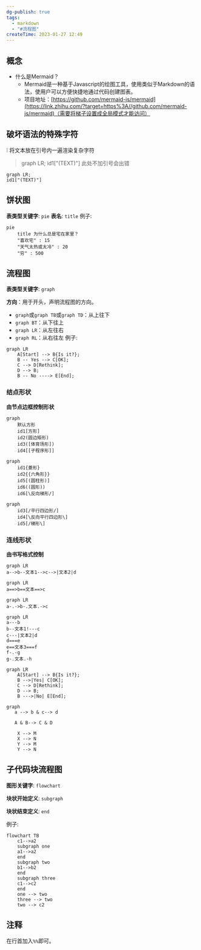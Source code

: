 ```yaml
---
dg-publish: true
tags:
  - markdown
  - "#流程图"
createTime: 2023-01-27 12:49
---
```

## 概念

-   什么是Mermaid？
	- Mermaid是一种基于Javascript的绘图工具，使用类似于Markdown的语法，使用户可以方便快捷地通过代码创建图表。
	- 项目地址：[https://github.com/mermaid-js/mermaid](https://link.zhihu.com/?target=https%3A//github.com/mermaid-js/mermaid)（需要将梯子设置成全局模式才能访问）

## 破坏语法的特殊字符

❕ 将文本放在引号内一遍渲染复杂字符
> graph LR;
> id1["(TEXT)"]
> 此处不加引号会出错
```mermaid
graph LR;
id1["(TEXT)"]
```
## 饼状图

**表类型关键字**: `pie`
**表名**:  `title`
例子:
```mermaid
pie
    title 为什么总是宅在家里？
    "喜欢宅" : 15
    "天气太热或太冷" : 20
    "穷" : 500
```
## 流程图

**表类型关键字**: `graph`

**方向**：用于开头，声明流程图的方向。
-   `graph`或`graph TB`或`graph TD`：从上往下
-   `graph BT`：从下往上
-   `graph LR`：从左往右
-   `graph RL`：从右往左
例子:
```mermaid
graph LR
    A[Start] --> B{Is it?};
    B -- Yes --> C[OK];
    C --> D[Rethink];
    D --> B;
    B -- No ----> E[End];
```


### 结点形状

**由节点边框控制形状**

```mermaid
graph
    默认方形
    id1[方形]
    id2(圆边矩形)
    id3([体育场形])
    id4[[子程序形]]
```

```mermaid
graph
	id1{菱形}
	id2{{六角形}}
    id5[(圆柱形)]
    id6((圆形))
	id6[\反向梯形/]
```

```mermaid
graph
	id3[/平行四边形/]
	id4[\反向平行四边形\]
	id5[/梯形\]
```

### 连线形状

**由书写格式控制**

```mermaid
graph LR
a-->b--文本1-->c-->|文本2|d
```
```mermaid
graph LR
a==>b==文本==>c
```
```mermaid
graph LR
a-.->b-.文本.->c
```
```mermaid
graph LR
a---b
b--文本1!---c
c---|文本2|d
d===e
e==文本3===f
f-.-g
g-.文本.-h
```
```mermaid
graph LR
    A[Start] --> B{Is it?};
    B -->|Yes| C[OK];
    C --> D[Rethink];
    D --> B;
    B --->|No| E[End];
```
```mermaid
graph 
   a --> b & c--> d
   
   A & B--> C & D
   
    X --> M
    X --> N
    Y --> M
    Y --> N
```

## 子代码块流程图

**图形关键字**: `flowchart `

**块状开始定义**: `subgraph `

**块状结束定义**: `end`

例子:
```mermaid
flowchart TB
    c1-->a2
    subgraph one
    a1-->a2
    end
    subgraph two
    b1-->b2
    end
    subgraph three
    c1-->c2
    end
    one --> two
    three --> two
    two --> c2
```

## 注释

在行首加入`%%`即可。